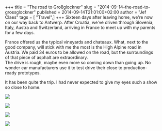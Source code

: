 +++
title = "The road to Großglockner"
slug = "2014-09-14-the-road-to-grossglockner"
published = 2014-09-14T21:01:00+02:00
author = "Jef Claes"
tags = [ "Travel",]
+++
Sixteen days after leaving home, we're now on our way back to Antwerp.
After Croatia, we've driven through Slovenia, Italy, Austra and
Switzerland, arriving in France to meet up with my parents for a few
days.  
  
France offered us the typical vineyards and chateaux. What, next to the
good company, will stick with me the most is the High Alpine road in
Austria. We paid 34 euros to be allowed on the road, but the
surroundings of that piece of asphalt are extraordinary.  
The drive is rough, maybe even more so coming down than going up. No
wonder car manufacturers use it to test drive their close to
production-ready prototypes.  
  
It has been quite the trip. I had never expected to give my eyes such a
show so close to home.  
  

[![](/post/images/thumbnails/2014-09-14-the-road-to-grossglockner-grossglockner_1.jpg)](/post/images/2014-09-14-the-road-to-grossglockner-grossglockner_1.jpg)

[![](/post/images/thumbnails/2014-09-14-the-road-to-grossglockner-gross_glockner2.jpg)](/post/images/2014-09-14-the-road-to-grossglockner-gross_glockner2.jpg)

  

[![](/post/images/thumbnails/2014-09-14-the-road-to-grossglockner-gross_glockner3.jpg)](/post/images/2014-09-14-the-road-to-grossglockner-gross_glockner3.jpg)

  

[![](/post/images/thumbnails/2014-09-14-the-road-to-grossglockner-gross_glockner4.jpg)](/post/images/2014-09-14-the-road-to-grossglockner-gross_glockner4.jpg)
